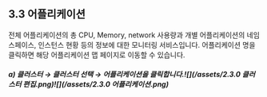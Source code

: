 ## 3.3 어플리케이션

전체 어플리케이션의 총 CPU, Memory, network 사용량과 개별 어플리케이션의 네임스페이스, 인스턴스 현황 등의 정보에 대한 모니터링 서비스입니다. 어플리케이션 명을 클릭하면 해당 어플리케이션 맵 페이지로 이동할 수 있습니다.

##### a\)    클러스터 → 클러스터 선택 → 어플리케이션을 클릭합니다.![](/assets/2.3.0 클러스터 편집.png)![](/assets/2.3.0 어플리케이션.png)



